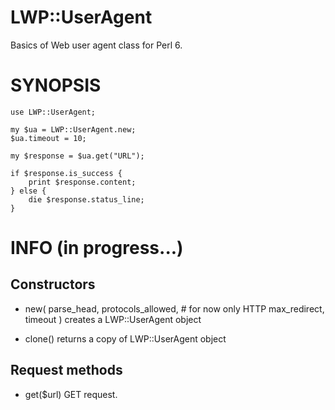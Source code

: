 LWP::UserAgent
=============

Basics of Web user agent class for Perl 6.



SYNOPSIS
========

    use LWP::UserAgent;

    my $ua = LWP::UserAgent.new;
    $ua.timeout = 10;

    my $response = $ua.get("URL");

    if $response.is_success {
        print $response.content;
    } else {
        die $response.status_line;
    }




INFO (in progress...)
=====================

Constructors
------------

* new(
    parse_head,
    protocols_allowed, \# for now only HTTP
    max_redirect,
    timeout
)
    creates a LWP::UserAgent object

* clone()
    returns a copy of LWP::UserAgent object



Request methods
---------------

* get($url)
    GET request.
